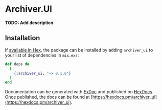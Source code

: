 # Archiver.UI

**TODO: Add description**

## Installation

If [available in Hex](https://hex.pm/docs/publish), the package can be installed
by adding `archiver_ui` to your list of dependencies in `mix.exs`:

```elixir
def deps do
  [
    {:archiver_ui, "~> 0.1.0"}
  ]
end
```

Documentation can be generated with [ExDoc](https://github.com/elixir-lang/ex_doc)
and published on [HexDocs](https://hexdocs.pm). Once published, the docs can
be found at [https://hexdocs.pm/archiver_ui](https://hexdocs.pm/archiver_ui).

